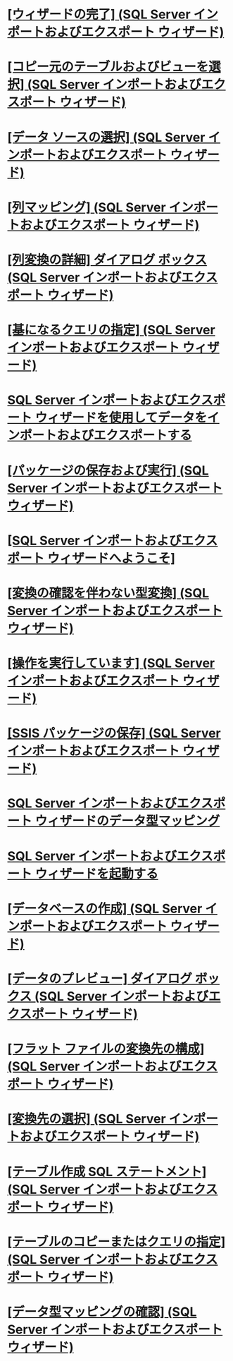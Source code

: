# [[ウィザードの完了] (SQL Server インポートおよびエクスポート ウィザード)](complete-the-wizard-sql-server-import-and-export-wizard.md)
# [[コピー元のテーブルおよびビューを選択] (SQL Server インポートおよびエクスポート ウィザード)](select-source-tables-and-views-sql-server-import-and-export-wizard.md)
# [[データ ソースの選択] (SQL Server インポートおよびエクスポート ウィザード)](choose-a-data-source-sql-server-import-and-export-wizard.md)
# [[列マッピング] (SQL Server インポートおよびエクスポート ウィザード)](column-mappings-sql-server-import-and-export-wizard.md)
# [[列変換の詳細] ダイアログ ボックス (SQL Server インポートおよびエクスポート ウィザード)](column-conversion-details-dialog-box-sql-server-import-and-export-wizard.md)
# [[基になるクエリの指定] (SQL Server インポートおよびエクスポート ウィザード)](provide-a-source-query-sql-server-import-and-export-wizard.md)
# [SQL Server インポートおよびエクスポート ウィザードを使用してデータをインポートおよびエクスポートする](import-and-export-data-with-the-sql-server-import-and-export-wizard.md)
# [[パッケージの保存および実行] (SQL Server インポートおよびエクスポート ウィザード)](save-and-run-package-sql-server-import-and-export-wizard.md)
# [[SQL Server インポートおよびエクスポート ウィザードへようこそ]](welcome-to-sql-server-import-and-export-wizard.md)
# [[変換の確認を伴わない型変換] (SQL Server インポートおよびエクスポート ウィザード)](convert-types-without-conversion-checking-sql-server-import-and-export-wizard.md)
# [[操作を実行しています] (SQL Server インポートおよびエクスポート ウィザード)](performing-operation-sql-server-import-and-export-wizard.md)
# [[SSIS パッケージの保存] (SQL Server インポートおよびエクスポート ウィザード)](save-ssis-package-sql-server-import-and-export-wizard.md)
# [SQL Server インポートおよびエクスポート ウィザードのデータ型マッピング](data-type-mapping-in-the-sql-server-import-and-export-wizard.md)
# [SQL Server インポートおよびエクスポート ウィザードを起動する](start-the-sql-server-import-and-export-wizard.md)
# [[データベースの作成] (SQL Server インポートおよびエクスポート ウィザード)](create-database-sql-server-import-and-export-wizard.md)
# [[データのプレビュー] ダイアログ ボックス (SQL Server インポートおよびエクスポート ウィザード)](preview-data-dialog-box-sql-server-import-and-export-wizard.md)
# [[フラット ファイルの変換先の構成] (SQL Server インポートおよびエクスポート ウィザード)](configure-flat-file-destination-sql-server-import-and-export-wizard.md)
# [[変換先の選択] (SQL Server インポートおよびエクスポート ウィザード)](choose-a-destination-sql-server-import-and-export-wizard.md)
# [[テーブル作成 SQL ステートメント] (SQL Server インポートおよびエクスポート ウィザード)](create-table-sql-statement-sql-server-import-and-export-wizard.md)
# [[テーブルのコピーまたはクエリの指定] (SQL Server インポートおよびエクスポート ウィザード)](specify-table-copy-or-query-sql-server-import-and-export-wizard.md)
# [[データ型マッピングの確認] (SQL Server インポートおよびエクスポート ウィザード)](review-data-type-mapping-sql-server-import-and-export-wizard.md)
